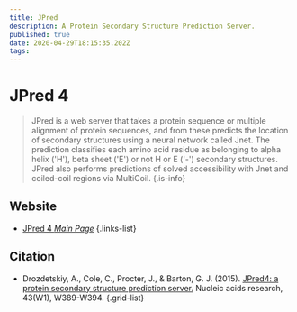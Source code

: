 ```yaml
---
title: JPred
description: A Protein Secondary Structure Prediction Server.
published: true
date: 2020-04-29T18:15:35.202Z
tags: 
---
```


# JPred 4

> JPred is a web server that takes a protein sequence or multiple alignment of protein sequences, and from these predicts the location of secondary structures using a neural network called Jnet. The prediction classifies each amino acid residue as belonging to alpha helix ('H'), beta sheet ('E') or not H or E ('-') secondary structures.
&NewLine;
JPred also performs predictions of solved accessibility with Jnet and coiled-coil regions via MultiCoil.
{.is-info}

 

## Website 

- [JPred 4 *Main Page*](http://www.compbio.dundee.ac.uk/jpred4/index.html)
 {.links-list}

## Citation 

- Drozdetskiy, A., Cole, C., Procter, J., & Barton, G. J. (2015). [JPred4: a protein secondary structure prediction server.](https://academic.oup.com/nar/article/43/W1/W389/2467870) Nucleic acids research, 43(W1), W389-W394.
{.grid-list}
